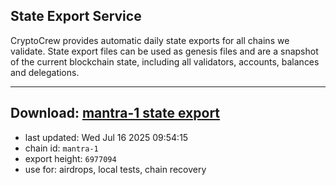 ## State Export Service
CryptoCrew provides automatic daily state exports for all chains we validate. State export files can be used as genesis files and are a snapshot of the current blockchain state, including all validators, accounts, balances and delegations.

---
**Download: [mantra-1 state export](https://dl-eu2.ccvalidators.com/SERVICE/mantrachain/mantra-1_export_6977094.json)**
---

- last updated: Wed Jul 16 2025 09:54:15
- chain id: `mantra-1`
- export height: `6977094`
- use for: airdrops, local tests, chain recovery
